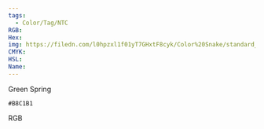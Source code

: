 ```yaml
---
tags:
  - Color/Tag/NTC
RGB:
Hex:
img: https://filedn.com/l0hpzxl1f01yT7GHxtF8cyk/Color%20Snake/standard_csv_to_svg//B8C1B1.svg
CMYK:
HSL:
Name:
---
```

Green Spring
```palette
#B8C1B1
```
RGB
